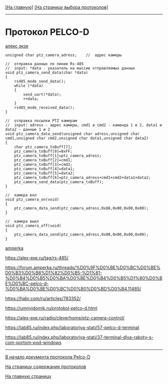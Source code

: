[[На главную]](../../README.md) [[На страницу выбора протоколов]](../README.md)

---

# Протокол PELCO-D




[алекс экзе](https://alex-exe.ru/radio/cleverhome/ptz-camera-control/)

```
unsigned char ptz_camera_adress;	//	адрес камеры

//	отправка данных по линии Rs-485
//	input: *data - указатель на массив отправляемых данных
void ptz_camera_send_data(char *data)
{
	rs485_mode_send_data();
	while (*data) 
	{
		send_uart(*data);
		++data;
	}
	rs485_mode_received_data();
}

//	отправка посылки PTZ камерам
//	input: adress - адрес камеры, cmd1 и cmd2 - каманда 1 и 2, data1 и data2 - данные 1 и 2
void ptz_camera_data_send(unsigned char adress,unsigned char cmd1,unsigned char cmd2,unsigned char data1,unsigned char data2)
{
	char ptz_camera_txBuff[7];
	ptz_camera_txBuff[0]=0xFF;
	ptz_camera_txBuff[1]=ptz_camera_adress;
	ptz_camera_txBuff[2]=cmd1;
	ptz_camera_txBuff[3]=cmd2;
	ptz_camera_txBuff[4]=data1;
	ptz_camera_txBuff[5]=data2;
	ptz_camera_txBuff[6]=ptz_camera_adress+cmd1+cmd2+data1+data2;
	ptz_camera_send_data(ptz_camera_txBuff);
}

//	камера вкл
void ptz_camera_on(void)
{
	ptz_camera_data_send(ptz_camera_adress,0x88,0x00,0x00,0x00);
}

//	камера выкл
void ptz_camera_off(void)
{
	ptz_camera_data_send(ptz_camera_adress,0x08,0x00,0x00,0x00);
}
```

[amperka](http://mypractic-forum.ru/viewtopic.php?t=44)

https://alex-exe.ru/tag/rs-485/

https://forum.amperka.ru/threads/%D0%9F%D0%BE%D0%BC%D0%BE%D0%B3%D0%B8%D1%82%D0%B5-%D1%81-%D0%B4%D0%B5%D0%BA%D0%BE%D0%B4%D0%B5%D1%80%D0%BE%D0%BC-pelco-d-%D0%BA%D0%BE%D0%BC%D0%B0%D0%BD%D0%B4.11485/

https://habr.com/ru/articles/783352/

https://umnyjdomik.ru/protokol-pelco-d.html

https://alex-exe.ru/radio/cleverhome/ptz-camera-control/

https://lab85.ru/index.php/laboratoriya-stati/57-pelco-d-terminal

https://lab85.ru/index.php/laboratoriya-stati/37-terminal-dlya-raboty-s-com-portom-pod-windows





---

[В начало документа протокола Pelco-D](#протокол-pelco-d)

[На страницу содержания протоколов](../README.md)

[На главную страницу](../../README.md)